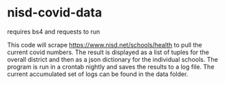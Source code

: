# nisd-covid-data

requires bs4 and requests to run

This code will scrape https://www.nisd.net/schools/health to pull the current covid numbers.  The result is displayed as a list of tuples for the overall district and then as a json dictionary for the individual schools.  The program is run in a crontab nightly and saves the results to a log file.  The current accumulated set of logs can be found in the data folder.
